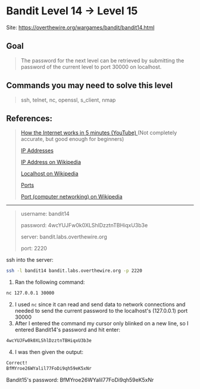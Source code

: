 # Bandit Level 14 → Level 15

Site: https://overthewire.org/wargames/bandit/bandit14.html
## Goal
> The password for the next level can be retrieved by submitting the password of the current level to port 30000 on localhost.

## Commands you may need to solve this level
> ssh, telnet, nc, openssl, s_client, nmap

## References:
> [How the Internet works in 5 minutes (YouTube) ](https://www.youtube.com/watch?v=7_LPdttKXPc) (Not completely accurate, but good enough for beginners)
>
> [IP Addresses](http://computer.howstuffworks.com/web-server5.htm)
>
> [IP Address on Wikipedia](https://en.wikipedia.org/wiki/IP_address)
> 
> [Localhost on Wikipedia](https://en.wikipedia.org/wiki/Localhost)
> 
> [Ports](http://computer.howstuffworks.com/web-server8.htm)
> 
> [Port (computer networking) on Wikipedia](https://en.wikipedia.org/wiki/Port_(computer_networking))


-----------------

> username: bandit14
>
> password: 4wcYUJFw0k0XLShlDzztnTBHiqxU3b3e
>
> server: bandit.labs.overthewire.org
>
> port: 2220

ssh into the server:
```bash
ssh -l bandit14 bandit.labs.overthewire.org -p 2220
```

1. Ran the following command:
```bash
nc 127.0.0.1 30000
```
2. I used `nc` since it can read and send data to network connections and needed to send the current password to the localhost's (127.0.0.1) port 30000
3. After I entered the command my cursor only blinked on a new line, so I entered Bandit14's password and hit enter:
```bash
4wcYUJFw0k0XLShlDzztnTBHiqxU3b3e
```
4. I was then given the output:
```bash
Correct!
BfMYroe26WYalil77FoDi9qh59eK5xNr
```
Bandit15's password: BfMYroe26WYalil77FoDi9qh59eK5xNr
